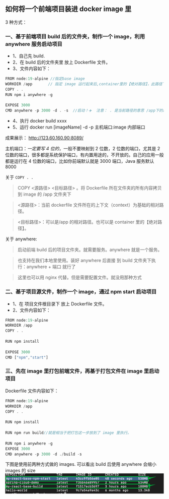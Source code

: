 ## 如何将一个前端项目装进 docker image 里

3 种方式：

### 一、基于前端项目 build 后的文件夹，制作一个 image，利用 anywhere 服务启动项目

- 1、自己先 build.
- 2、在 build 后的文件夹里 放上 Dockerfile 文件。
- 3、文件内容如下：

```js
FROM node:19-alpine //指定base image
WORKDIR /app       // 指定 image 运行起来后,container里的【绝对路径】，此路径下用来运行以下所有代码。存放、运行前端项目
COPY . .
RUN npm i anywhere -g

EXPOSE 3000
CMD anywhere -p 3000 -d . -s  //启动！✈️  注意： . 是当前路径的意思 /app下的路径
```

- 4、执行 docker build xxxx
- 5、运行 docker run [imageName] -d -p 主机端口:image 内部端口

成果展示： http://123.60.160.90:8089/

主机端口：_一定要写 4 位的_，一般不要映射到 2 位数，2 位数的端口，尤其是 2 位数的端口，很多都是系统保护端口，有内置用途的，不开放的。自己的应用一般都是运行在 4 位数的端口，比如你前端默认就是 3000 端口，Java 服务默认 8000

关于 `COPY . .`

> COPY <源路径> <目标路径> 。将 Dockerfile 所在文件夹的所有内容拷贝到 image 的 /app 文件夹下

> <源路径>：当前 dockerfile 文件所在的上下文（context）为基础的相对路径。

> <目标路径>：可以是/app 的相对路径。也可以是 container 里的【绝对路径】。

关于 anywhere:

> 启动前端 build 后的项目文件夹。就需要服务。anywhere 就是一个服务。

> 也支持在我们本地里使用。装好 anywhere 后直接 到 build 文件夹下执行：anywhere + 端口 就行了

> 这里也可以用 nginx 代替。但是需要配置文件。就没用那种方式

### 二、基于项目源文件，制作一个 image，通过 npm start 启动项目

- 1、在 项目文件根目录下 放上 Dockerfile 文件。
- 2、文件内容如下：

```js
FROM node:19-alpine
WORKDIR /app
COPY . .

RUN npm install

EXPOSE 3000
CMD ["npm","start"]
```

### 三、先在 image 里打包前端文件，再基于打包文件在 image 里启动项目

Dockerfile 文件内容如下：

```js
FROM node:19-alpine
WORKDIR /app
COPY . .

RUN npm install

RUN npm run build//就是相当于把打包这一步放到了 image 里执行。

RUN npm i anywhere -g
EXPOSE 3000
CMD anywhere -p 3000 -d ./build -s
```

下图是使用前两种方式做的 images. 可以看出 build 后使用 anywhere 会缩小 images 的 size
![Alt text](images/image-docker01.png)
